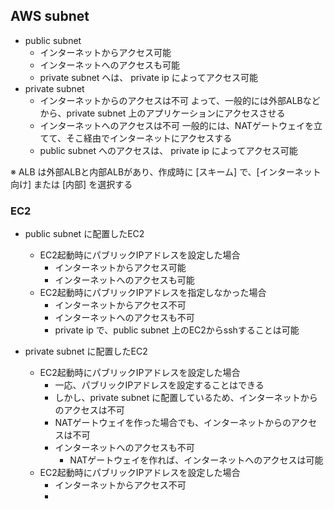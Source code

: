 
## AWS subnet
- public subnet
  - インターネットからアクセス可能
  - インターネットへのアクセスも可能
  - private subnet へは、 private ip によってアクセス可能
- private subnet
  - インターネットからのアクセスは不可
    よって、一般的には外部ALBなどから、private subnet 上のアプリケーションにアクセスさせる
  - インターネットへのアクセスは不可
    一般的には、NATゲートウェイを立てて、そこ経由でインターネットにアクセスする
  - public subnet へのアクセスは、 private ip によってアクセス可能


※ ALB は外部ALBと内部ALBがあり、作成時に [スキーム] で、[インターネット向け] または [内部] を選択する


### EC2
- public subnet に配置したEC2
  - EC2起動時にパブリックIPアドレスを設定した場合
    -  インターネットからアクセス可能
    - インターネットへのアクセスも可能
  - EC2起動時にパブリックIPアドレスを指定しなかった場合
    - インターネットからアクセス不可
    - インターネットへのアクセスも不可
    - private ip で、public subnet 上のEC2からsshすることは可能

- private subnet に配置したEC2
  - EC2起動時にパブリックIPアドレスを設定した場合
    - 一応、パブリックIPアドレスを設定することはできる
    - しかし、private subnet に配置しているため、インターネットからのアクセスは不可
    - NATゲートウェイを作った場合でも、インターネットからのアクセスは不可
    - インターネットへのアクセスも不可
      - NATゲートウェイを作れば、インターネットへのアクセスは可能 
  - EC2起動時にパブリックIPアドレスを設定した場合
    - インターネットからアクセス不可
    -  
      
<!--stackedit_data:
eyJoaXN0b3J5IjpbMTE0OTU1MTQxOCwtMjA3NzYxMzM2NywtMj
Y3NjUyMTkxLDQzMTkxMjA4NSwtMTEwMDE5NDU2NSwxODA2MzM3
MzAwLDM5NzQ1OTc4LDczMDk5ODExNl19
-->